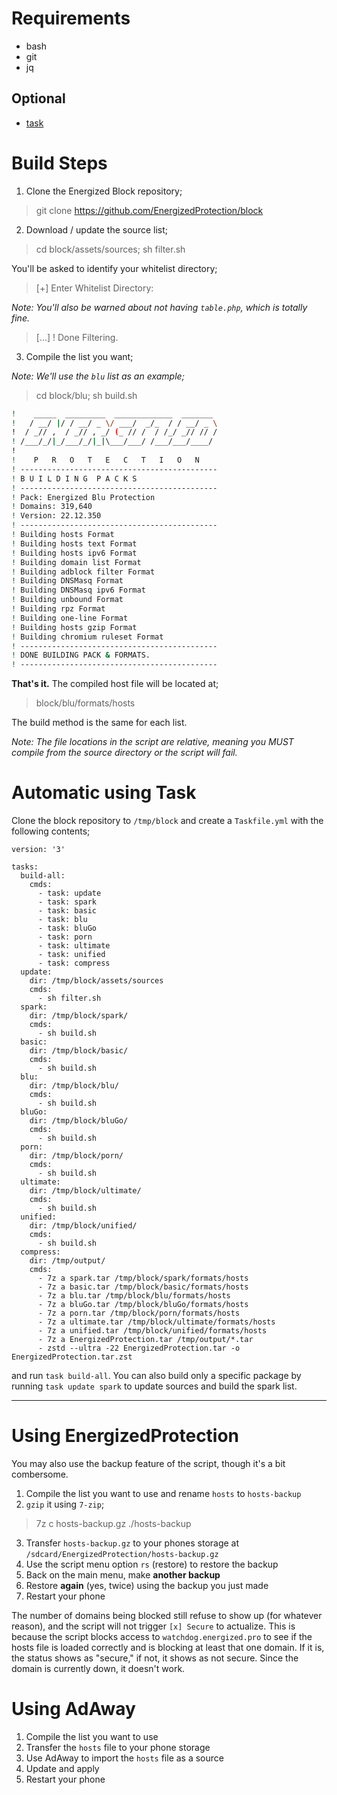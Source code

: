 # Requirements

 * bash
 * git
 * jq

## Optional
 * [task](https://github.com/go-task/task)

# Build Steps

1. Clone the Energized Block repository;

> git clone https://github.com/EnergizedProtection/block

2. Download / update the source list;

> cd block/assets/sources; sh filter.sh

You'll be asked to identify your whitelist directory;

> [+] Enter Whitelist Directory:

_Note: You'll also be warned about not having `table.php`, which is totally fine._

> [...]
> ! Done Filtering.

3. Compile the list you want;

_Note: We'll use the `blu` list as an example;_

> cd block/blu; sh build.sh

```sh
!    _____  _________  _____________  _______
!   / __/ |/ / __/ _ \/ ___/  _/_  / / __/ _ \
!  / _// ,  / _// , _/ (_ // /  / /_/ _// // /
! /___/_/|_/___/_/|_|\___/___/ /___/___/____/
!
!    P   R   O   T   E   C   T   I   O   N
! --------------------------------------------
! B U I L D I N G  P A C K S
! --------------------------------------------
! Pack: Energized Blu Protection
! Domains: 319,640
! Version: 22.12.350
! --------------------------------------------
! Building hosts Format
! Building hosts text Format
! Building hosts ipv6 Format
! Building domain list Format
! Building adblock filter Format
! Building DNSMasq Format
! Building DNSMasq ipv6 Format
! Building unbound Format
! Building rpz Format
! Building one-line Format
! Building hosts gzip Format
! Building chromium ruleset Format
! --------------------------------------------
! DONE BUILDING PACK & FORMATS.
! --------------------------------------------
```

__That's it.__ The compiled host file will be located at;

> block/blu/formats/hosts

The build method is the same for each list.

_Note: The file locations in the script are relative, meaning you MUST compile from the source directory or the script will fail._

# Automatic using Task

Clone the block repository to `/tmp/block` and create a `Taskfile.yml` with the following contents;

```
version: '3'

tasks:
  build-all:
    cmds:
      - task: update
      - task: spark
      - task: basic
      - task: blu
      - task: bluGo
      - task: porn
      - task: ultimate
      - task: unified
      - task: compress
  update:
    dir: /tmp/block/assets/sources
    cmds:
      - sh filter.sh
  spark:
    dir: /tmp/block/spark/
    cmds:
      - sh build.sh
  basic:
    dir: /tmp/block/basic/
    cmds:
      - sh build.sh
  blu:
    dir: /tmp/block/blu/
    cmds:
      - sh build.sh
  bluGo:
    dir: /tmp/block/bluGo/
    cmds:
      - sh build.sh
  porn:
    dir: /tmp/block/porn/
    cmds:
      - sh build.sh
  ultimate:
    dir: /tmp/block/ultimate/
    cmds:
      - sh build.sh
  unified:
    dir: /tmp/block/unified/
    cmds:
      - sh build.sh
  compress:
    dir: /tmp/output/
    cmds:
      - 7z a spark.tar /tmp/block/spark/formats/hosts
      - 7z a basic.tar /tmp/block/basic/formats/hosts
      - 7z a blu.tar /tmp/block/blu/formats/hosts
      - 7z a bluGo.tar /tmp/block/bluGo/formats/hosts
      - 7z a porn.tar /tmp/block/porn/formats/hosts
      - 7z a ultimate.tar /tmp/block/ultimate/formats/hosts
      - 7z a unified.tar /tmp/block/unified/formats/hosts
      - 7z a EnergizedProtection.tar /tmp/output/*.tar
      - zstd --ultra -22 EnergizedProtection.tar -o EnergizedProtection.tar.zst
```

and run `task build-all`. You can also build only a specific package by running `task update spark` to update sources and build the spark list.

--------------------------------

# Using EnergizedProtection

You may also use the backup feature of the script, though it's a bit combersome.

1. Compile the list you want to use and rename `hosts` to `hosts-backup`
2. `gzip` it using `7-zip`;

> 7z c hosts-backup.gz ./hosts-backup

3. Transfer `hosts-backup.gz` to your phones storage at `/sdcard/EnergizedProtection/hosts-backup.gz`
4. Use the script menu option `rs` (restore) to restore the backup
5. Back on the main menu, make **another backup**
6. Restore **again** (yes, twice) using the backup you just made
7. Restart your phone

The number of domains being blocked still refuse to show up (for whatever reason), and the script will not trigger `[x] Secure` to actualize. This is because the script blocks access to `watchdog.energized.pro` to see if the hosts file is loaded correctly and is blocking at least that one domain. If it is, the status shows as "secure," if not, it shows as not secure. Since the domain is currently down, it doesn't work.

# Using AdAway

1. Compile the list you want to use
2. Transfer the `hosts` file to your phone storage
3. Use AdAway to import the `hosts` file as a source
4. Update and apply
5. Restart your phone
